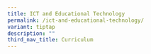 ```yaml
---
title: ICT and Educational Technology
permalink: /ict-and-educational-technology/
variant: tiptap
description: ""
third_nav_title: Curriculum
---
```

